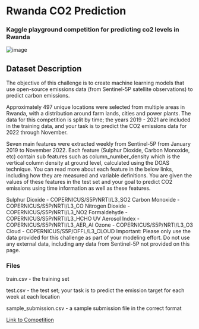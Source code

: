 # Rwanda CO2 Prediction
### Kaggle playground competition for predicting co2 levels in Rwanda

![image](https://github.com/HaxnovR/Rwanda-co2/assets/60336295/1e58b2ae-6960-4108-8439-e1d108930b1e)

## Dataset Description

The objective of this challenge is to create machine learning models that use open-source emissions data (from Sentinel-5P satellite observations) to predict carbon emissions.

Approximately 497 unique locations were selected from multiple areas in Rwanda, with a distribution around farm lands, cities and power plants. The data for this competition is split by time; the years 2019 - 2021 are included in the training data, and your task is to predict the CO2 emissions data for 2022 through November.

Seven main features were extracted weekly from Sentinel-5P from January 2019 to November 2022. Each feature (Sulphur Dioxide, Carbon Monoxide, etc) contain sub features such as column_number_density which is the vertical column density at ground level, calculated using the DOAS technique. You can read more about each feature in the below links, including how they are measured and variable definitions. You are given the values of these features in the test set and your goal to predict CO2 emissions using time information as well as these features.

Sulphur Dioxide - COPERNICUS/S5P/NRTI/L3_SO2
Carbon Monoxide - COPERNICUS/S5P/NRTI/L3_CO
Nitrogen Dioxide - COPERNICUS/S5P/NRTI/L3_NO2
Formaldehyde - COPERNICUS/S5P/NRTI/L3_HCHO
UV Aerosol Index - COPERNICUS/S5P/NRTI/L3_AER_AI
Ozone - COPERNICUS/S5P/NRTI/L3_O3
Cloud - COPERNICUS/S5P/OFFL/L3_CLOUD
Important: Please only use the data provided for this challenge as part of your modeling effort. Do not use any external data, including any data from Sentinel-5P not provided on this page.

### Files
train.csv - the training set

test.csv - the test set; your task is to predict the emission target for each week at each location

sample_submission.csv - a sample submission file in the correct format

[Link to Competition](https://www.kaggle.com/competitions/playground-series-s3e20/overview)

